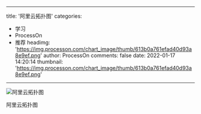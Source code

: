 
---
title: '阿里云拓扑图'
categories: 
 - 学习
 - ProcessOn
 - 推荐
headimg: 'https://img.processon.com/chart_image/thumb/613b0a761efad40d93a8e9ef.png'
author: ProcessOn
comments: false
date: 2022-01-17 14:20:14
thumbnail: 'https://img.processon.com/chart_image/thumb/613b0a761efad40d93a8e9ef.png'
---

<div>   
<img class="thumb" alt="阿里云拓扑图" src="https://img.processon.com/chart_image/thumb/613b0a761efad40d93a8e9ef.png" referrerpolicy="no-referrer">
<p>阿里云拓扑图</p>  
</div>
            